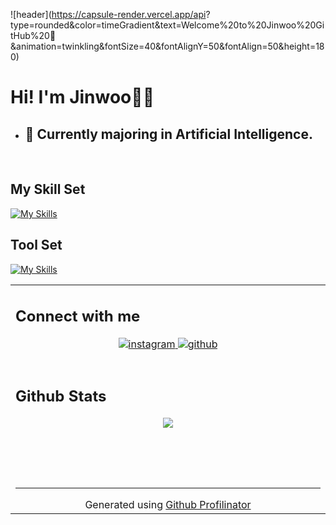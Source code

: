![header](https://capsule-render.vercel.app/api?
type=rounded&color=timeGradient&text=Welcome%20to%20Jinwoo%20GitHub%20👋
&animation=twinkling&fontSize=40&fontAlignY=50&fontAlign=50&height=180)

<div align="center">
</div>  
  

# Hi! I'm Jinwoo👋👋  
  
- ## 🏫 Currently majoring in Artificial Intelligence.  
<br/>  

## My Skill Set  
[![My Skills](https://skillicons.dev/icons?i=py,tensorflow,vscode,visualstudio)](https://skillicons.dev)

## Tool Set
[![My Skills](https://skillicons.dev/icons?i=notion,replit,discord)](https://skillicons.dev)
<table><tr><td valign="top" width="33%">

## Connect with me  
<div align="center">
<a href="https://instagram.com/real_w00rld" target="_blank">
<img src=https://img.shields.io/badge/instagram-%23000000.svg?&style=for-the-badge&logo=instagram&logoColor=white alt=instagram style="margin-bottom: 5px;" />
</a>
<a href="https://github.com/YangNaang2" target="_blank">
<img src=https://img.shields.io/badge/github-%2324292e.svg?&style=for-the-badge&logo=github&logoColor=white alt=github style="margin-bottom: 5px;" />
</a>  
</div>  
  

<br/>  


## Github Stats  
<div align="center"><img src="https://github-readme-stats.vercel.app/api?username=YangNaang2&show_icons=true&count_private=true&hide_border=true" align="center" /></div>  

<br/>  



<br/>  

  

<br/>  


<br />

----
<div align="center">Generated using <a href="https://profilinator.rishav.dev/" target="_blank">Github Profilinator</a></div>
